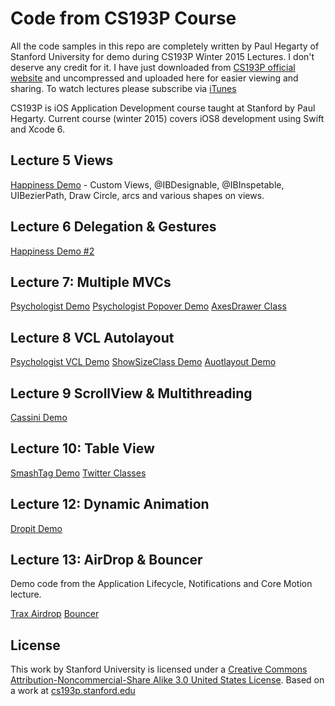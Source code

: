 Code from CS193P Course
=============

All the code samples in this repo are completely written by Paul Hegarty of Stanford University for demo during CS193P Winter 2015 Lectures. I don't deserve any credit for it. I have just downloaded from [CS193P official website](http://web.stanford.edu/class/cs193p/cgi-bin/drupal/) and uncompressed and uploaded here for easier viewing and sharing. To watch lectures please subscribe via [iTunes](https://itunes.apple.com/us/course/developing-ios-8-apps-swift/id961180099)

CS193P is iOS Application Development course taught at Stanford by Paul Hegarty. Current course (winter 2015) covers iOS8 development using Swift and Xcode 6.

## Lecture 5 Views

[Happiness Demo](https://github.com/palewar/CS193P/tree/master/Happiness%20L5) - Custom Views, @IBDesignable, @IBInspetable, UIBezierPath, Draw Circle, arcs and various shapes on views.

## Lecture 6 Delegation & Gestures

[Happiness Demo #2](https://github.com/palewar/CS193P/tree/master/Happiness%20L6)

## Lecture 7: Multiple MVCs

[Psychologist Demo](https://github.com/palewar/CS193P/tree/master/Psychologist)
[Psychologist Popover Demo](https://github.com/palewar/CS193P/tree/master/Psychologist%20Popover)
[AxesDrawer Class](https://github.com/palewar/CS193P/blob/master/AxesDrawer.swift)

## Lecture 8 VCL Autolayout

[Psychologist VCL Demo](https://github.com/palewar/CS193P/tree/master/Psychologist%20VCL)
[ShowSizeClass Demo](https://github.com/palewar/CS193P/tree/master/ShowSizeClass)
[Auotlayout Demo](https://github.com/palewar/CS193P/tree/master/Autolayout)

## Lecture 9 ScrollView & Multithreading

[Cassini Demo](https://github.com/palewar/CS193P/tree/master/Cassini)

## Lecture 10: Table View

[SmashTag Demo](https://github.com/palewar/CS193P/tree/master/Smashtag)
[Twitter Classes](https://github.com/palewar/CS193P/tree/master/Twitter)

## Lecture 12: Dynamic Animation

[Dropit Demo](https://github.com/palewar/CS193P/tree/master/Dropit)

## Lecture 13: AirDrop & Bouncer
Demo code from the Application Lifecycle, Notifications and Core Motion lecture.

[Trax Airdrop](https://github.com/palewar/CS193P/tree/master/Trax%20AirDrop)
[Bouncer](https://github.com/palewar/CS193P/tree/master/Bouncer)

## License

This work by Stanford University is licensed under a [Creative Commons Attribution-Noncommercial-Share Alike 3.0 United States License](http://creativecommons.org/licenses/by-nc-sa/3.0/us/). Based on a work at [cs193p.stanford.edu](http://cs193p.stanford.edu/)
